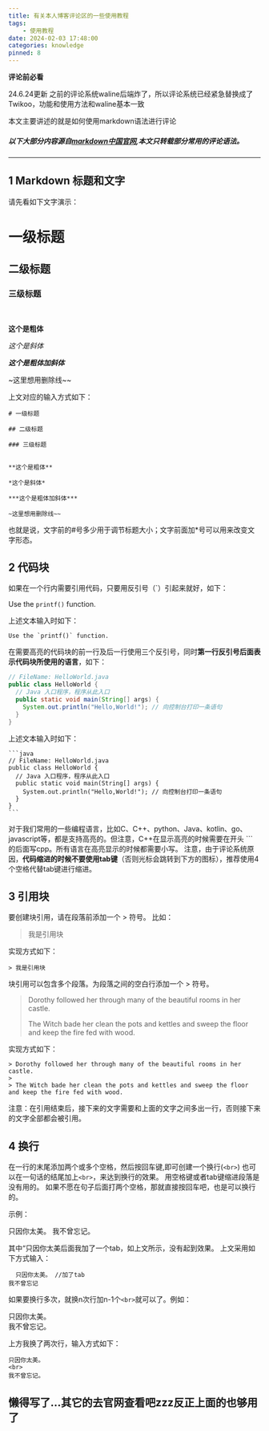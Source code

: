 ```yaml
---
title: 有关本人博客评论区的一些使用教程
tags: 
    - 使用教程
date: 2024-02-03 17:48:00
categories: knowledge
pinned: 8
---
```


**评论前必看**

<!-- more -->

24.6.24更新
之前的评论系统waline后端炸了，所以评论系统已经紧急替换成了Twikoo，功能和使用方法和waline基本一致

本文主要讲述的就是如何使用markdown语法进行评论

##### 以下大部分内容源自[markdown中国官网](https://markdown.com.cn/basic-syntax),本文只转载部分常用的评论语法。

---

## 1️ Markdown 标题和文字
请先看如下文字演示：

# 一级标题

## 二级标题

### 三级标题

<br>


**这个是粗体**

*这个是斜体*

***这个是粗体加斜体***

~这里想用删除线~~

上文对应的输入方式如下：

    # 一级标题

    ## 二级标题

    ### 三级标题


    **这个是粗体**

    *这个是斜体*

    ***这个是粗体加斜体***

    ~这里想用删除线~~

也就是说，文字前的#号多少用于调节标题大小；文字前面加*号可以用来改变文字形态。

## 2️ 代码块
如果在一个行内需要引用代码，只要用反引号（`）引起来就好，如下：

Use the `printf()` function.

上述文本输入时如下：

```
Use the `printf()` function.
```
在需要高亮的代码块的前一行及后一行使用三个反引号，同时**第一行反引号后面表示代码块所使用的语言**，如下：

```java
// FileName: HelloWorld.java
public class HelloWorld {
  // Java 入口程序，程序从此入口
  public static void main(String[] args) {
    System.out.println("Hello,World!"); // 向控制台打印一条语句
  }
}
```

上述文本输入时如下：

````
```java
// FileName: HelloWorld.java
public class HelloWorld {
  // Java 入口程序，程序从此入口
  public static void main(String[] args) {
    System.out.println("Hello,World!"); // 向控制台打印一条语句
  }
}
```
````

对于我们常用的一些编程语言，比如C、C++、python、Java、kotlin、go、javascript等，都是支持高亮的。但注意，C++在显示高亮的时候需要在开头 ``` 的后面写cpp。所有语言在高亮显示的时候都需要小写。
注意，由于评论系统原因，**代码缩进的时候不要使用tab键**（否则光标会跳转到下方的图标），推荐使用4个空格代替tab键进行缩进。

## 3️ 引用块
要创建块引用，请在段落前添加一个 > 符号。
比如：

> 我是引用块

实现方式如下：
```
> 我是引用块
```
块引用可以包含多个段落。为段落之间的空白行添加一个 > 符号。
> Dorothy followed her through many of the beautiful rooms in her castle.
>
> The Witch bade her clean the pots and kettles and sweep the floor and keep the fire fed with wood.

实现方式如下：
```
> Dorothy followed her through many of the beautiful rooms in her castle.
>
> The Witch bade her clean the pots and kettles and sweep the floor and keep the fire fed with wood.
```
注意：在引用结束后，接下来的文字需要和上面的文字之间多出一行，否则接下来的文字全部都会被引用。

## 4️ 换行

在一行的末尾添加两个或多个空格，然后按回车键,即可创建一个换行(`<br>`)
也可以在一句话的结尾加上`<br>`，来达到换行的效果。
用空格键或者tab键缩进段落是没有用的。
如果不愿在句子后面打两个空格，那就直接按回车吧，也是可以换行的。

示例：

  只因你太美。
我不曾忘记。

其中“只因你太美后面我加了一个tab，如上文所示，没有起到效果。
上文采用如下方式输入：

```
  只因你太美。 //加了tab
我不曾忘记
```
如果要换行多次，就换n次行加n-1个`<br>`就可以了。例如：

只因你太美。
<br>
我不曾忘记。

上方我换了两次行，输入方式如下：

```
只因你太美。
<br>
我不曾忘记。
```

## 懒得写了...其它的去官网查看吧zzz反正上面的也够用了